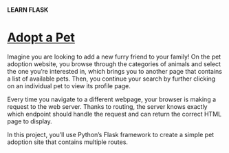 #### LEARN FLASK

# [Adopt a Pet](https://www.codecademy.com/courses/learn-flask/projects/adopt-a-pet)

Imagine you are looking to add a new furry friend to your family! 
On the pet adoption website, you browse through the categories of animals and select the one you’re interested in, which brings you to another page that contains a list of available pets. 
Then, you continue your search by further clicking on an individual pet to view its profile page.

Every time you navigate to a different webpage, your browser is making a request to the web server. 
Thanks to routing, the server knows exactly which endpoint should handle the request and can return the correct HTML page to display.

In this project, you’ll use Python’s Flask framework to create a simple pet adoption site that contains multiple routes.
